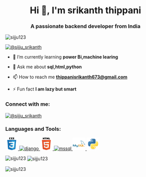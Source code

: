 <h1 align="center">Hi 👋, I'm srikanth thippani</h1>
<h3 align="center">A passionate backend developer from India</h3>

<p align="left"> <img src="https://komarev.com/ghpvc/?username=sijju123&label=Profile%20views&color=0e75b6&style=flat" alt="sijju123" /> </p>

<p align="left"> <a href="https://twitter.com/@sijju_srikanth" target="blank"><img src="https://img.shields.io/twitter/follow/@sijju_srikanth?logo=twitter&style=for-the-badge" alt="@sijju_srikanth" /></a> </p>

- 🌱 I’m currently learning **power Bi,machine learing**

- 💬 Ask me about **sql,html,python**

- 📫 How to reach me **thippanisrikanth673@gmail.com**

- ⚡ Fun fact **I am lazy but smart**

<h3 align="left">Connect with me:</h3>
<p align="left">
<a href="https://twitter.com/@sijju_srikanth" target="blank"><img align="center" src="https://raw.githubusercontent.com/rahuldkjain/github-profile-readme-generator/master/src/images/icons/Social/twitter.svg" alt="@sijju_srikanth" height="30" width="40" /></a>
</p>

<h3 align="left">Languages and Tools:</h3>
<p align="left"> <a href="https://www.w3schools.com/css/" target="_blank" rel="noreferrer"> <img src="https://raw.githubusercontent.com/devicons/devicon/master/icons/css3/css3-original-wordmark.svg" alt="css3" width="40" height="40"/> </a> <a href="https://www.djangoproject.com/" target="_blank" rel="noreferrer"> <img src="https://cdn.worldvectorlogo.com/logos/django.svg" alt="django" width="40" height="40"/> </a> <a href="https://www.w3.org/html/" target="_blank" rel="noreferrer"> <img src="https://raw.githubusercontent.com/devicons/devicon/master/icons/html5/html5-original-wordmark.svg" alt="html5" width="40" height="40"/> </a> <a href="https://www.microsoft.com/en-us/sql-server" target="_blank" rel="noreferrer"> <img src="https://www.svgrepo.com/show/303229/microsoft-sql-server-logo.svg" alt="mssql" width="40" height="40"/> </a> <a href="https://www.mysql.com/" target="_blank" rel="noreferrer"> <img src="https://raw.githubusercontent.com/devicons/devicon/master/icons/mysql/mysql-original-wordmark.svg" alt="mysql" width="40" height="40"/> </a> <a href="https://www.python.org" target="_blank" rel="noreferrer"> <img src="https://raw.githubusercontent.com/devicons/devicon/master/icons/python/python-original.svg" alt="python" width="40" height="40"/> </a> </p>

<p><img align="left" src="https://github-readme-stats.vercel.app/api/top-langs?username=sijju123&show_icons=true&locale=en&layout=compact" alt="sijju123" /></p>

<p>&nbsp;<img align="center" src="https://github-readme-stats.vercel.app/api?username=sijju123&show_icons=true&locale=en" alt="sijju123" /></p>

<p><img align="center" src="https://github-readme-streak-stats.herokuapp.com/?user=sijju123&" alt="sijju123" /></p>
